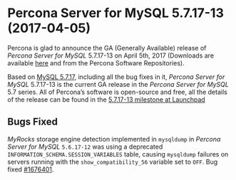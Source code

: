 # Percona Server for MySQL 5.7.17-13 (2017-04-05)

Percona is glad to announce the GA (Generally Available) release of *Percona Server for MySQL* 5.7.17-13 on April 5th, 2017 (Downloads are available [here](http://www.percona.com/downloads/Percona-Server-5.7/Percona-Server-5.7.17-13/)
and from the Percona Software Repositories).

Based on [MySQL 5.7.17](http://dev.mysql.com/doc/relnotes/mysql/5.7/en/news-5-7-17.html), including
all the bug fixes in it, *Percona Server for MySQL* 5.7.17-13 is the current GA release
in the *Percona Server for MySQL* 5.7 series. All of Percona’s software is open-source
and free, all the details of the release can be found in the [5.7.17-13
milestone at
Launchpad](https://launchpad.net/percona-server/+milestone/5.7.17-13)

## Bugs Fixed

*MyRocks* storage engine detection implemented in `mysqldump` in *Percona Server for MySQL* `5.6.17-12` was using a deprecated `INFORMATION_SCHEMA.SESSION_VARIABLES` table, causing `mysqldump`
failures on servers running with the `show_compatibility_56` variable
set to `OFF`. Bug fixed [#1676401](https://bugs.launchpad.net/percona-server/+bug/1676401).
